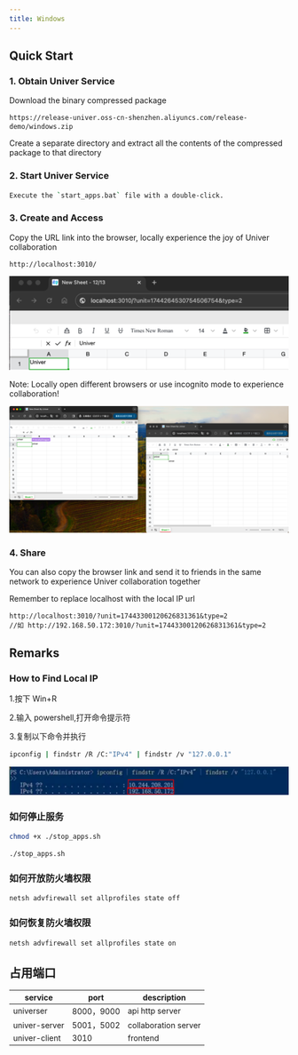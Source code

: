 ```yaml
---
title: Windows
---
```


## Quick Start

### 1. Obtain Univer Service

Download the binary compressed package

``` url
https://release-univer.oss-cn-shenzhen.aliyuncs.com/release-demo/windows.zip
```

Create a separate directory and extract all the contents of the compressed package to that directory

### 2. Start Univer Service

```bash
Execute the `start_apps.bat` file with a double-click.
```

### 3. Create and Access

Copy the URL link into the browser, locally experience the joy of Univer collaboration

```url
http://localhost:3010/
```

![Example](../imgs/img1.png)

Note: Locally open different browsers or use incognito mode to experience collaboration!

![Example](../imgs/img2.png)

### 4. Share

You can also copy the browser link and send it to friends in the same network to experience Univer collaboration together

Remember to replace localhost with the local IP url

```url
http://localhost:3010/?unit=17443300120626831361&type=2
//如 http://192.168.50.172:3010/?unit=17443300120626831361&type=2
```

## Remarks

### How to Find Local IP

1.按下 Win+R

2.输入 powershell,打开命令提示符

3.复制以下命令并执行

``` bash
ipconfig | findstr /R /C:"IPv4" | findstr /v "127.0.0.1"
```

![ip](../imgs/win_ip.png)

### 如何停止服务

```bash
chmod +x ./stop_apps.sh
```

```bash
./stop_apps.sh
```

### 如何开放防火墙权限

```bash
netsh advfirewall set allprofiles state off
```

### 如何恢复防火墙权限

```bash
netsh advfirewall set allprofiles state on
```

## 占用端口

| service       | port      | description          |
|---------------|-----------|----------------------|
| universer     | 8000，9000 | api http server      |
| univer-server | 5001，5002 | collaboration server |
| univer-client | 3010      | frontend             |
